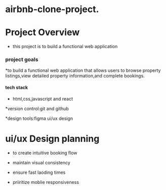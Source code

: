 # airbnb-clone-project.

 # Project Overview
 * this project is to build a functional web application

  ### project goals

   *to build a functional web application that allows users to browse property listings,view detailed property 
   information,and complete bookings.

   
 #### tech stack
 
 * html,css,javascript and react
   
*version control:git and github


*design tools:figma ui/ux design


# ui/ux Design planning

* to create intuitive booking flow

* maintain visual consistency

* ensure fast laoding times

* priiritize moblie responsiveness
